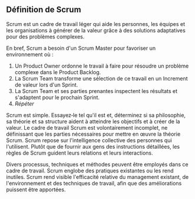 ## Définition de Scrum

Scrum est un cadre de travail léger qui aide les personnes, les équipes et les organisations à générer de la valeur grâce à des solutions adaptatives pour des problèmes complexes.

En bref, Scrum a besoin d'un Scrum Master pour favoriser un environnement où :

1. Un Product Owner ordonne le travail à faire pour résoudre un problème complexe dans le Product Backlog.
2. La Scrum Team transforme une sélection de ce travail en un Increment de valeur lors d'un Sprint.
3. La Scrum Team et ses parties prenantes inspectent les résultats et s'adaptent pour le prochain Sprint.
4. *Répéter*

Scrum est simple. Essayez‐le tel qu'il est et, déterminez si sa philosophie, sa théorie et sa structure aident à atteindre les objectifs et à créer de la valeur. Le cadre de travail Scrum est volontairement incomplet, ne définissant que les parties nécessaires pour mettre en œuvre la théorie Scrum. Scrum repose sur l'intelligence collective des personnes qui l'utilisent. Plutôt que de fournir aux gens des instructions détaillées, les règles de Scrum guident leurs relations et leurs interactions.

Divers processus, techniques et méthodes peuvent être employés dans ce cadre de travail. Scrum englobe des pratiques existantes ou les rend inutiles. Scrum rend visible l'efficacité relative du management existant, de l'environnement et des techniques de travail, afin que des améliorations puissent être apportées.
